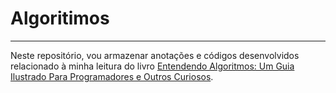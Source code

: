 # Algoritimos
---

Neste repositório, vou armazenar anotações e códigos desenvolvidos relacionado à minha leitura do livro [Entendendo Algoritmos: Um Guia Ilustrado Para Programadores e Outros Curiosos](https://www.amazon.com.br/Entendendo-Algoritmos-Ilustrado-Programadores-Curiosos/dp/8575225634).